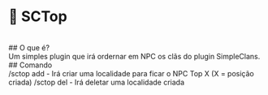 # 🔰 SCTop
<br>
## O que é?
<br>
Um simples plugin que irá ordernar em NPC os
clãs do plugin SimpleClans.
<br>
## Comando
<br>
/sctop add <posição (número)> - Irá criar uma localidade para ficar o NPC Top X (X = posição criada)
/sctop del <posição (número)> - Irá deletar uma localidade criada
